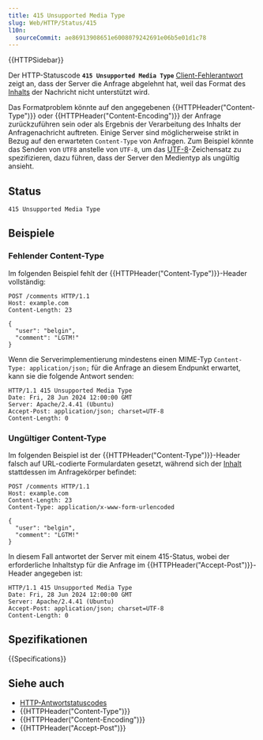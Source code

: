 ```yaml
---
title: 415 Unsupported Media Type
slug: Web/HTTP/Status/415
l10n:
  sourceCommit: ae86913908651e6008079242691e06b5e01d1c78
---
```


{{HTTPSidebar}}

Der HTTP-Statuscode **`415 Unsupported Media Type`** [Client-Fehlerantwort](/de/docs/Web/HTTP/Status#client_error_responses) zeigt an, dass der Server die Anfrage abgelehnt hat, weil das Format des [Inhalts](/de/docs/Glossary/HTTP_Content) der Nachricht nicht unterstützt wird.

Das Formatproblem könnte auf den angegebenen {{HTTPHeader("Content-Type")}} oder {{HTTPHeader("Content-Encoding")}} der Anfrage zurückzuführen sein oder als Ergebnis der Verarbeitung des Inhalts der Anfragenachricht auftreten.
Einige Server sind möglicherweise strikt in Bezug auf den erwarteten `Content-Type` von Anfragen.
Zum Beispiel könnte das Senden von `UTF8` anstelle von `UTF-8`, um das [UTF-8](/de/docs/Glossary/UTF-8)-Zeichensatz zu spezifizieren, dazu führen, dass der Server den Medientyp als ungültig ansieht.

## Status

```http
415 Unsupported Media Type
```

## Beispiele

### Fehlender Content-Type

Im folgenden Beispiel fehlt der {{HTTPHeader("Content-Type")}}-Header vollständig:

```http
POST /comments HTTP/1.1
Host: example.com
Content-Length: 23

{
  "user": "belgin",
  "comment": "LGTM!"
}
```

Wenn die Serverimplementierung mindestens einen MIME-Typ `Content-Type: application/json;` für die Anfrage an diesem Endpunkt erwartet, kann sie die folgende Antwort senden:

```http
HTTP/1.1 415 Unsupported Media Type
Date: Fri, 28 Jun 2024 12:00:00 GMT
Server: Apache/2.4.41 (Ubuntu)
Accept-Post: application/json; charset=UTF-8
Content-Length: 0
```

### Ungültiger Content-Type

Im folgenden Beispiel ist der {{HTTPHeader("Content-Type")}}-Header falsch auf URL-codierte Formulardaten gesetzt, während sich der [Inhalt](/de/docs/Glossary/HTTP_Content) stattdessen im Anfragekörper befindet:

```http
POST /comments HTTP/1.1
Host: example.com
Content-Length: 23
Content-Type: application/x-www-form-urlencoded

{
  "user": "belgin",
  "comment": "LGTM!"
}
```

In diesem Fall antwortet der Server mit einem 415-Status, wobei der erforderliche Inhaltstyp für die Anfrage im {{HTTPHeader("Accept-Post")}}-Header angegeben ist:

```http
HTTP/1.1 415 Unsupported Media Type
Date: Fri, 28 Jun 2024 12:00:00 GMT
Server: Apache/2.4.41 (Ubuntu)
Accept-Post: application/json; charset=UTF-8
Content-Length: 0
```

## Spezifikationen

{{Specifications}}

## Siehe auch

- [HTTP-Antwortstatuscodes](/de/docs/Web/HTTP/Status)
- {{HTTPHeader("Content-Type")}}
- {{HTTPHeader("Content-Encoding")}}
- {{HTTPHeader("Accept-Post")}}
